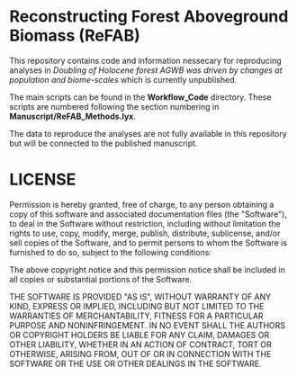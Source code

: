 # Reconstructing Forest Aboveground Biomass (ReFAB)

This repository contains code and information nessecary for reproducing analyses in *Doubling of Holocene forest AGWB was driven by changes at population and biome-scales* which is currently unpublished.

The main scripts can be found in the **Workflow_Code** directory. These scripts are numbered following the section numbering in **Manuscript/ReFAB_Methods.lyx**. 

The data to reproduce the analyses are not fully available in this repository but will be connected to the published manuscript.


# LICENSE

Permission is hereby granted, free of charge, to any person obtaining a copy of this software and associated documentation files (the "Software"), to deal in the Software without restriction, including without limitation the rights to use, copy, modify, merge, publish, distribute, sublicense, and/or sell copies of the Software, and to permit persons to whom the Software is furnished to do so, subject to the following conditions:

The above copyright notice and this permission notice shall be included in all copies or substantial portions of the Software.

THE SOFTWARE IS PROVIDED "AS IS", WITHOUT WARRANTY OF ANY KIND, EXPRESS OR IMPLIED, INCLUDING BUT NOT LIMITED TO THE WARRANTIES OF MERCHANTABILITY, FITNESS FOR A PARTICULAR PURPOSE AND NONINFRINGEMENT. IN NO EVENT SHALL THE AUTHORS OR COPYRIGHT HOLDERS BE LIABLE FOR ANY CLAIM, DAMAGES OR OTHER LIABILITY, WHETHER IN AN ACTION OF CONTRACT, TORT OR OTHERWISE, ARISING FROM, OUT OF OR IN CONNECTION WITH THE SOFTWARE OR THE USE OR OTHER DEALINGS IN THE SOFTWARE.
